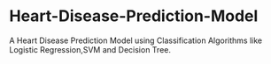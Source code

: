 # Heart-Disease-Prediction-Model
A Heart Disease Prediction Model using Classification Algorithms like Logistic Regression,SVM and Decision Tree. 

